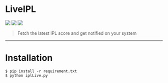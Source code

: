 # LiveIPL
[![](https://img.shields.io/badge/python-3.4+-blue.svg)](https://www.python.org/downloads/) ![](https://img.shields.io/badge/pip-v20.2.3-informational) ![](https://img.shields.io/badge/Requirement-README-red)
>Fetch the latest IPL score and get notified on your system
---
# Installation

```shell
$ pip install -r requirement.txt
$ python iplLive.py
```
